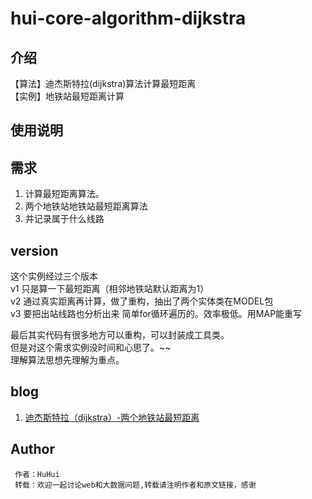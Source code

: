# hui-core-algorithm-dijkstra

## 介绍
【算法】迪杰斯特拉(dijkstra)算法计算最短距离  
【实例】地铁站最短距离计算

## 使用说明
## 需求
1. 计算最短距离算法。
2. 两个地铁站地铁站最短距离算法
3. 并记录属于什么线路

## version
这个实例经过三个版本  
v1 只是算一下最短距离（相邻地铁站默认距离为1）  
v2 通过真实距离再计算，做了重构，抽出了两个实体类在MODEL包   
v3 要把出站线路也分析出来 简单for循环遍历的。效率极低。用MAP能重写   

最后其实代码有很多地方可以重构，可以封装成工具类。  
但是对这个需求实例没时间和心思了。~~  
理解算法思想先理解为重点。  

## blog
1. [迪杰斯特拉（dijkstra）-两个地铁站最短距离](https://ithuhui.com/2018/10/12/algorithm-dijkstra/)

## Author
```
 作者：HuHui
 转载：欢迎一起讨论web和大数据问题,转载请注明作者和原文链接，感谢
```

